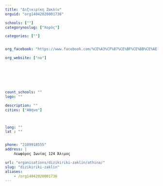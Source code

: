 ```yaml
---
title: "Διζικιρίκη Ζακλίν"
orguid: "org14042020001736"

schools: [""]
categorynoslug: ["Χορός"]

categories: [""]


org_facebook: "https://www.facebook.com/%CE%A3%CF%87%CE%BF%CE%BB%CE%AE-%CF%87%CE%BF%CF%81%CE%BF%CF%8D-%CE%96%CE%B1%CE%BA%CE%BB%CE%AF%CE%BD-%CE%94%CE%B9%CE%B6%CE%B9%CE%BA%CE%B9%CF%81%CE%AF%CE%BA%CE%B7-129093571820941/"

org_website: ["no"]







count_schools: ""
logo: ""

description: ""
cities: ["Αθήνα"]



long: ""
lat : ""


phone: "2109918555"
address: |
    Λεωφόρος Ιωνίας 124 Άλιμος

url: "organisations/dizikiriki-zaklin/athina/"
slug: "dizikiriki-zaklin"
aliases:
    - /org14042020001736
---
```



